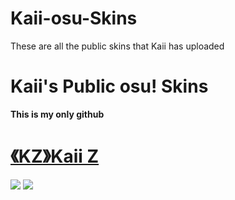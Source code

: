 # Kaii-osu-Skins
These are all the public skins that Kaii has uploaded
# Kaii's Public osu! Skins
**This is my only github**

# [《KZ》Kaii Z](https://drive.google.com/drive/folders/1LsZY-1dl3LbEHOw9b9WgHVutiHGSFYbG?usp=share_link)
![](https://i.imgur.com/du4Skhl.jpeg)
![](https://i.imgur.com/XlCLCOb.jpeg)


